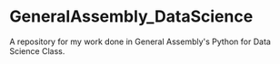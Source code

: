 GeneralAssembly_DataScience
===========================

A repository for my work done in General Assembly's Python for Data Science Class.

